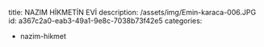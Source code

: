 title: NAZIM HİKMETİN EVİ
description: /assets/img/Emin-karaca-006.JPG
id: a367c2a0-eab3-49a1-9e8c-7038b73f42e5
categories:
  - nazim-hikmet
